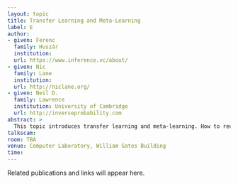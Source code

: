 ```yaml
---
layout: topic
title: Transfer Learning and Meta-Learning
label: E
author:
- given: Ferenc
  family: Huszár
  institution: 
  url: https://www.inference.vc/about/
- given: Nic
  family: Lane
  institution: 
  url: http://niclane.org/
- given: Neil D.
  family: Lawrence
  institution: University of Cambridge
  url: http://inverseprobability.com
abstract: >
  This topic introduces transfer learning and meta-learning. How to reuse neural networks trained on existing data to improve performance on new data sets.
talkscam:
room: TBA
venue: Computer Laboratory, William Gates Building
time:
---
```


Related publications and links will appear here.
